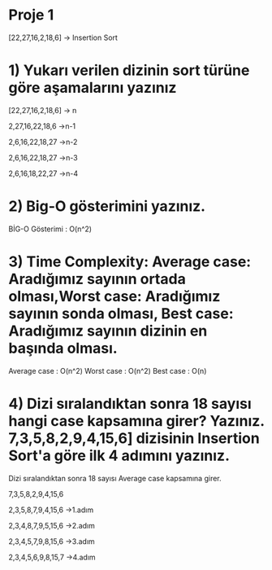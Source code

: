 #   Proje 1                                                                                                                                                                     
[22,27,16,2,18,6] -> Insertion Sort   
                                                                                       
# 1) Yukarı verilen dizinin sort türüne göre aşamalarını yazınız
[22,27,16,2,18,6] -> n

2,27,16,22,18,6 ->n-1

2,6,16,22,18,27 ->n-2

2,6,16,22,18,27 ->n-3

2,6,16,18,22,27 ->n-4


# 2) Big-O gösterimini yazınız.   
 BİG-O Gösterimi : O(n^2)

# 3) Time Complexity: Average case: Aradığımız sayının ortada olması,Worst case: Aradığımız sayının sonda olması, Best case: Aradığımız sayının dizinin en başında olması. 
Average case	: O(n^2)
Worst case	: O(n^2)
Best case	: O(n)

# 4) Dizi sıralandıktan sonra 18 sayısı hangi case kapsamına girer? Yazınız. 7,3,5,8,2,9,4,15,6] dizisinin Insertion Sort'a göre ilk 4 adımını yazınız. 
Dizi sıralandıktan sonra 18 sayısı Average case kapsamına girer.

7,3,5,8,2,9,4,15,6 

2,3,5,8,7,9,4,15,6 ->1.adım

2,3,4,8,7,9,5,15,6 ->2.adım

2,3,4,5,7,9,8,15,6 ->3.adım

2,3,4,5,6,9,8,15,7 ->4.adım





